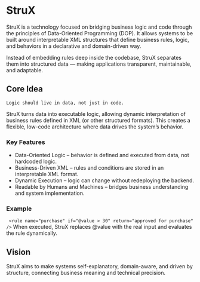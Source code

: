 # StruX
StruX is a technology focused on bridging business logic and code through the principles of Data-Oriented Programming (DOP).
It allows systems to be built around interpretable XML structures that define business rules, logic, and behaviors in a declarative and domain-driven way.

Instead of embedding rules deep inside the codebase, StruX separates them into structured data — making applications transparent, maintainable, and adaptable.

## Core Idea

``` Logic should live in data, not just in code. ```

StruX turns data into executable logic, allowing dynamic interpretation of business rules defined in XML (or other structured formats).
This creates a flexible, low-code architecture where data drives the system’s behavior.

### Key Features

* Data-Oriented Logic – behavior is defined and executed from data, not hardcoded logic.
* Business-Driven XML – rules and conditions are stored in an interpretable XML format.
* Dynamic Execution – logic can change without redeploying the backend.
* Readable by Humans and Machines – bridges business understanding and system implementation.

### Example
  ```  <rule name="purchase" if="@value > 30" return="approved for purchase" /> ```
When executed, StruX replaces @value with the real input and evaluates the rule dynamically.


## Vision

StruX aims to make systems self-explanatory, domain-aware, and driven by structure, connecting business meaning and technical precision.
  
